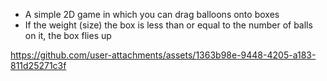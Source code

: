 - A simple 2D game in which you can drag balloons onto boxes
- If the weight (size) the box is less than or equal to the number of balls on it, the box flies up



https://github.com/user-attachments/assets/1363b98e-9448-4205-a183-811d25271c3f

